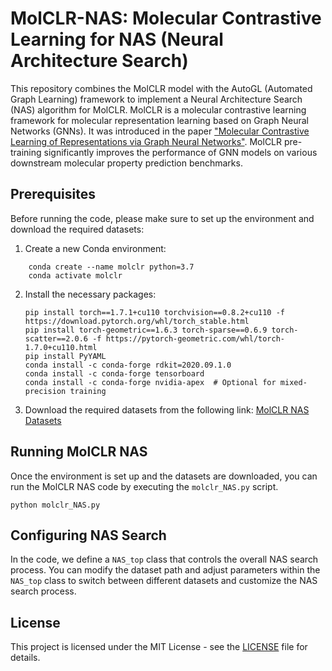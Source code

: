 # MolCLR-NAS: Molecular Contrastive Learning for NAS (Neural Architecture Search)

This repository combines the MolCLR model with the AutoGL (Automated Graph Learning) framework to implement a Neural Architecture Search (NAS) algorithm for MolCLR. MolCLR is a molecular contrastive learning framework for molecular representation learning based on Graph Neural Networks (GNNs). It was introduced in the paper ["Molecular Contrastive Learning of Representations via Graph Neural Networks"](https://www.nature.com/articles/s42256-022-00447-x). MolCLR pre-training significantly improves the performance of GNN models on various downstream molecular property prediction benchmarks.

## Prerequisites

Before running the code, please make sure to set up the environment and download the required datasets:

1. Create a new Conda environment:

```shell
	conda create --name molclr python=3.7
	conda activate molclr
```

2. Install the necessary packages:

   ```shell
   pip install torch==1.7.1+cu110 torchvision==0.8.2+cu110 -f https://download.pytorch.org/whl/torch_stable.html
   pip install torch-geometric==1.6.3 torch-sparse==0.6.9 torch-scatter==2.0.6 -f https://pytorch-geometric.com/whl/torch-1.7.0+cu110.html
   pip install PyYAML
   conda install -c conda-forge rdkit=2020.09.1.0
   conda install -c conda-forge tensorboard
   conda install -c conda-forge nvidia-apex  # Optional for mixed-precision training
   ```

3. Download the required datasets from the following link:
   [MolCLR NAS Datasets](https://drive.google.com/file/d/1aDtN6Qqddwwn2x612kWz9g0xQcuAtzDE/view)

## Running MolCLR NAS

Once the environment is set up and the datasets are downloaded, you can run the MolCLR NAS code by executing the `molclr_NAS.py` script.

```shell
python molclr_NAS.py
```

## Configuring NAS Search

In the code, we define a `NAS_top` class that controls the overall NAS search process. You can modify the dataset path and adjust parameters within the `NAS_top` class to switch between different datasets and customize the NAS search process.

## License

This project is licensed under the MIT License - see the [LICENSE](LICENSE) file for details.
